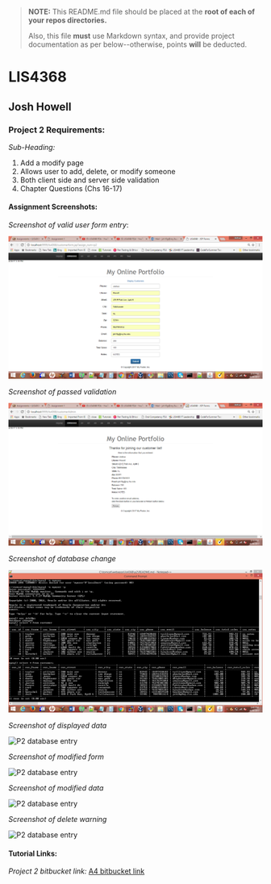 > **NOTE:** This README.md file should be placed at the **root of each of your repos directories.**
>
>Also, this file **must** use Markdown syntax, and provide project documentation as per below--otherwise, points **will** be deducted.
>

# LIS4368

## Josh Howell

### Project 2 Requirements:

*Sub-Heading:*

1. Add a modify page
2. Allows user to add, delete, or modify someone
3. Both client side and server side validation
3. Chapter Questions (Chs 16-17)


#### Assignment Screenshots:

*Screenshot of valid user form entry*:

![P2 valid user form entry](../img/p21.png)

*Screenshot of passed validation*

![P2 passed validation](../img/p22.png)

*Screenshot of database change*

![P2 database entry](../img/p23.png)

*Screenshot of displayed data*

![P2 database entry](../img/)

*Screenshot of modified form*

![P2 database entry](../img/)

*Screenshot of modified data*

![P2 database entry](../img/)

*Screenshot of delete warning*

![P2 database entry](../img/)



#### Tutorial Links:

*Project 2 bitbucket link:*
[A4 bitbucket link](https://bitbucket.org/jch10g/lis4368 "bitbucket repo")


